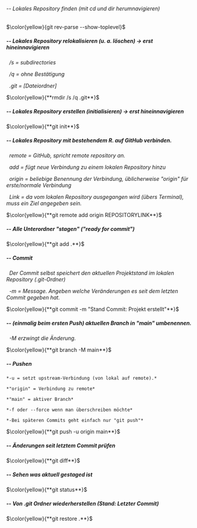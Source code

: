 ###### -- Lokales Repository finden (mit cd und dir herumnavigieren)

$\color{yellow}{git rev-parse --show-toplevel}$



##### -- Lokales Repository relokalisieren (u. a. löschen) -> erst hineinnavigieren

 	*/s = subdirectories*

 	*/q = ohne Bestätigung*

 	*.git = \[Dateiordner]*

$\color{yellow}{**rmdir /s /q .git**}$



##### -- Lokales Repository erstellen (initialisieren) -> erst hineinnavigieren

$\color{yellow}{**git init**}$



##### -- Lokales Repository mit bestehendem R. auf GitHub verbinden.

 	*remote = GitHub, spricht remote repository an.*

 	*add = fügt neue Verbindung zu einem lokalen Repository hinzu*

 	*origin = beliebige Benennung der Verbindung, üblicherweise "origin" für erste/normale Verbindung*

 	*Link = da vom lokalen Repository ausgegangen wird (übers Terminal), muss ein Ziel angegeben sein.*

$\color{yellow}{**git remote add origin REPOSITORYLINK**}$



##### -- Alle Unterordner "stagen" ("ready for commit")

$\color{yellow}{**git add .**}$



##### -- Commit

 	*Der Commit selbst speichert den aktuellen Projektstand im lokalen Repository (.git-Ordner)*

 	*-m = Message. Angeben welche Veränderungen es seit dem letzten Commit gegeben hat.*

$\color{yellow}{**git commit -m "Stand Commit: Projekt erstellt"**}$



##### -- (einmalig beim ersten Push) aktuellen Branch in "main" umbenennen.

 	*-M erzwingt die Änderung.*

$\color{yellow}{**git branch -M main**}$



##### -- Pushen

	*-u = setzt upstream-Verbindung (von lokal auf remote).*

	*"origin" = Verbindung zu remote*

	*"main" = aktiver Branch*

	*-f oder --force wenn man überschreiben möchte*

	*-Bei späteren Commits geht einfach nur "git push"*

$\color{yellow}{**git push -u origin main**}$



##### -- Änderungen seit letztem Commit prüfen

$\color{yellow}{**git diff**}$



##### -- Sehen was aktuell gestaged ist

$\color{yellow}{**git status**}$



##### -- Von .git Ordner wiederherstellen (Stand: Letzter Commit)

$\color{yellow}{**git restore .**}$

